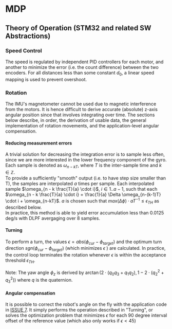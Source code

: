 # MDP
 
## Theory of Operation (STM32 and related SW Abstractions)
### Speed Control
The speed is regulated by independent PID controllers for each motor, and another to minimize the error (i.e. the count difference) between the two encoders. For all distances less than some constant $d_0$, a linear speed mapping is used to prevent overshoot.

### Rotation
The IMU's magnetometer cannot be used due to magnetic interference from the motors. It is hence difficult to derive accurate (absolute) z-axis angular position since that involves integrating over time. The sections below describe, in order, the derivation of usable data, the general implementation of rotation movements, and the application-level angular compensation.

#### Reducing measurement errors
A trivial solution for decreasing the integration error is to sample less often, since we are more interested in the lower frequency component of the gyro. Each sample is denoted as $\omega_{n - kT}$, where $T$ is the inter-sample time and $k \in \mathbb{Z}$.<br>
To provide a sufficiently "smooth" output (i.e. to have step size smaller than T), the samples are interpolated $a$ times per sample. Each interpolated sample $\omega_{n - k \frac{T}{a} \cdot i}$, $i \in 1..a-1$, such that each $\omega_{n - k \frac{T}{a} \cdot i} = \frac{1}{a} \Delta \omega_{n-(k-1)T} \cdot i + \omega_{n-kT}$. $a$ is chosen such that $max( \Delta \phi ) \cdot aT^{-1} \leq \epsilon_{TH}$ as described below.
<br>
In practice, this method is able to yield error accumulation less than 0.0125 deg/s with DLPF avergaging over 8 samples.

#### Turning
To perform a turn, the values $\epsilon = abs(\phi_{cur} - \phi_{target})$ and the optimum turn direction $sgn(\phi_{cur} - \phi_{target})$ (which minimizes $\epsilon$ ) are calculated. In practice, the control loop terminates the rotation whenever $\epsilon$ is within the acceptance threshold $\epsilon_{TH}$.

 Note: The yaw angle $\phi_z$ is derived by $\arctan\left(2 \cdot \left(q_0q_3 + q_1q_2\right), 1 - 2 \cdot \left(q_2^2 + q_3^2\right)\right)$ where $q$ is the quaternion.

#### Angular compensation
It is possible to correct the robot's angle on the fly with the application code in [ISSUE 7](/../../issues/7). It simply performs the operation described in "Turning", or solves the optimization problem that minimizes $\epsilon$ for each 90 degree interval offset of the reference value (which also only works if $\epsilon < 45$)
